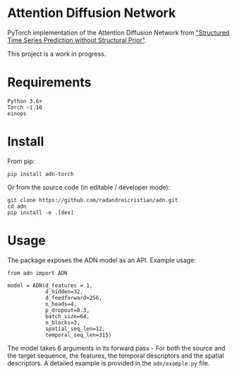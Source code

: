 # Attention Diffusion Network

PyTorch implementation of the Attention Diffusion Network from ["Structured Time Series Prediction without Structural Prior"](https://arxiv.org/pdf/2202.03539v1.pdf).

This project is a work in progress.

# Requirements

```
Python 3.6+
Torch ~1.10
einops
```
# Install

From pip:

```
pip install adn-torch
```

Or from the source code (in editable / developer mode): 
```
git clone https://github.com/radandreicristian/adn.git
cd adn
pip install -e .[dev]
```

# Usage

The package exposes the ADN model as an API. Example usage:


```
from adn import ADN

model = ADN(d_features = 1,
            d_hidden=32,
            d_feedforward=256,
            n_heads=4,
            p_dropout=0.3,
            batch_size=64,
            n_blocks=3,
            spatial_seq_len=12,
            temporal_seq_len=315)
```

The model takes 6 arguments in its forward pass - For both the source and the target 
sequence, the features, the temporal descriptors and the spatial descriptors. A 
detailed example is provided in the `adn/example.py` file.


